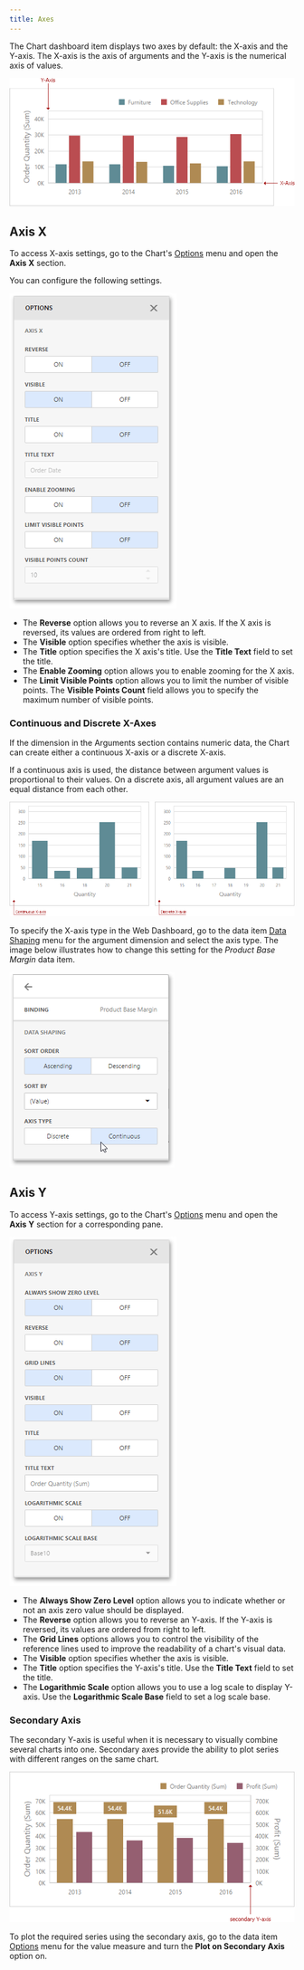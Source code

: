 ```yaml
---
title: Axes
---
```

The Chart dashboard item displays two axes by default: the X-axis and the Y-axis. The X-axis is the axis of arguments and the Y-axis is the numerical axis of values.

![wdd-chart-axis](../../../../images/Img125609.png)

## Axis X
To access X-axis settings, go to the Chart's [Options](../../../../../dashboard-for-web/articles/web-dashboard-designer-mode/ui-elements/dashboard-item-menu.md) menu and open the **Axis X** section.

You can configure the following settings.

![wdd-chart-axis-x-options](../../../../images/Img125610.png)
* The **Reverse** option allows you to reverse an X axis. If the X axis is reversed, its values are ordered from right to left.
* The **Visible** option specifies whether the axis is visible.
* The **Title** option specifies the X axis's title. Use the **Title Text** field to set the title.
* The **Enable Zooming** option allows you to enable zooming for the X axis.
* The **Limit Visible Points** option allows you to limit the number of visible points. The **Visible Points Count** field allows you to specify the maximum number of visible points.

### Continuous and Discrete X-Axes

If the dimension in the Arguments section contains numeric data, the Chart can create either a continuous X-axis or a discrete X-axis.

If a continuous axis is used, the distance between argument values is proportional to their values. On a discrete axis, all argument values are an equal distance from each other.

![wdd-chart-discrete-axis](../../../../images/Img125612.png)

To specify the X-axis type in the Web Dashboard, go to the data item [Data Shaping](../../../../../dashboard-for-web/articles/web-dashboard-designer-mode/ui-elements/data-item-menu.md) menu for the argument dimension and select the axis type. The image below illustrates how to change this setting for the _Product Base Margin_ data item.

![wdd-chart-discrete-axis-option](../../../../images/Img125613.png)

## Axis Y
To access Y-axis settings, go to the Chart's [Options](../../../../../dashboard-for-web/articles/web-dashboard-designer-mode/ui-elements/dashboard-item-menu.md) menu and open the **Axis Y** section for a corresponding pane.

![wdd-chart-axis-y-options](../../../../images/Img125611.png)
* The **Always Show Zero Level** option allows you to indicate whether or not an axis zero value should be displayed.
* The **Reverse** option allows you to reverse an Y-axis. If the Y-axis is reversed, its values are ordered from right to left.
* The **Grid Lines** options allows you to control the visibility of the reference lines used to improve the readability of a chart's visual data.
* The **Visible** option specifies whether the axis is visible.
* The **Title** option specifies the Y-axis's title. Use the **Title Text** field to set the title.
* The **Logarithmic Scale** option allows you to use a log scale to display Y-axis. Use the **Logarithmic Scale Base** field to set a log scale base.

### Secondary Axis

The secondary Y-axis is useful when it is necessary to visually combine several charts into one. Secondary axes provide the ability to plot series with different ranges on the same chart.

![wdd-chart-secondary-y-axis](../../../../images/Img125608.png)

To plot the required series using the secondary axis, go to the data item [Options](../../../../../dashboard-for-web/articles/web-dashboard-designer-mode/ui-elements/data-item-menu.md) menu for the value measure and turn the **Plot on Secondary Axis** option on.